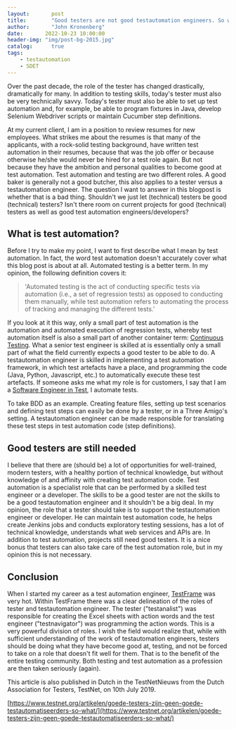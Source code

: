 ```yaml
---
layout:       post
title:        "Good testers are not good testautomation engineers. So what?"
author:       "John Kronenberg"
date:       2022-10-23 10:00:00
header-img: "img/post-bg-2015.jpg"
catalog:      true
tags:
    - testautomation
    - SDET
---
```


Over the past decade, the role of the tester has changed drastically, dramatically for many. In addition to testing skills, today's tester must also be very technically savvy. Today's tester must also be able to set up test automation and, for example, be able to program fixtures in Java, develop Selenium Webdriver scripts or maintain Cucumber step definitions.

At my current client, I am in a position to review resumes for new employees. What strikes me about the resumes is that many of the applicants, with a rock-solid testing background, have written test automation in their resumes, because that was the job offer or because otherwise he/she would never be hired for a test role again. But not because they have the ambition and personal qualities to become good at test automation. Test automation and testing are two different roles. A good baker is generally not a good butcher, this also applies to a tester versus a testautomation engineer. The question I want to answer in this blogpost is whether that is a bad thing. Shouldn't we just let (technical) testers be good (technical) testers? Isn't there room on current projects for good (technical) testers as well as good test automation engineers/developers?

## What is test automation?

Before I try to make my point, I want to first describe what I mean by test automation. In fact, the word test automation doesn't accurately cover what this blog post is about at all. Automated testing is a better term. In my opinion, the following definition covers it:

>'Automated testing is the act of conducting specific tests via automation (i.e., a set of regression tests) as opposed to conducting them manually, while test automation refers to automating the process of tracking and managing the different tests.'

If you look at it this way, only a small part of test automation is the automation and automated execution of regression tests, whereby test automation itself is also a small part of another container term: [Continuous Testing](https://en.wikipedia.org/wiki/Continuous_testing). What a senior test engineer is skilled at is essentially only a small part of what the field currently expects a good tester to be able to do. A testautomation engineer is skilled in implementing a test automation framework, in which test artefacts have a place, and programming the code (Java, Python, Javascript, etc.) to automatically execute these test artefacts. If someone asks me what my role is for customers, I say that I am a [Software Engineer in Test](https://blog.testproject.io/2018/11/06/the-software-engineer-in-test/#:~:text=What%20is%20a%20Software%20Engineer,running%20tests%20quickly%20and%20repeatedly.), I automate tests.

To take BDD as an example. Creating feature files, setting up test scenarios and defining test steps can easily be done by a tester, or in a Three Amigo's setting. A testautomation engineer can be made responsible for translating these test steps in test automation code (step definitions).

## Good testers are still needed

I believe that there are (should be) a lot of opportunities for well-trained, modern testers, with a healthy portion of technical knowledge, but without knowledge of and affinity with creating test automation code. Test automation is a specialist role that can be performed by a skilled test engineer or a developer. The skills to be a good tester are not the skills to be a good testautomation engineer and it shouldn't be a big deal. In my opinion, the role that a tester should take is to support the testautomation engineer or developer. He can maintain test automation code, he helps create Jenkins jobs and conducts exploratory testing sessions, has a lot of technical knowledge, understands what web services and APIs are. In addition to test automation, projects still need good testers. It is a nice bonus that testers can also take care of the test automation role, but in my opinion this is not necessary.

## Conclusion

When I started my career as a test automation engineer, [TestFrame](https://nl.wikipedia.org/wiki/TestFrame) was very hot. Within TestFrame there was a clear delineation of the roles of tester and testautomation engineer. The tester ("testanalist") was responsible for creating the Excel sheets with action words and the test engineer ("testnavigator") was programming the action words. This is a very powerful division of roles. I wish the field would realize that, while with sufficient understanding of the work of testautomation engineers, testers should be doing what they have become good at, testing, and not be forced to take on a role that doesn't fit well for them. That is to the benefit of the entire testing community. Both testing and test automation as a profession are then taken seriously (again).

This article is also published in Dutch in the TestNetNieuws from the Dutch Association for Testers, TestNet, on 10th July 2019.
 
[https://www.testnet.org/artikelen/goede-testers-zijn-geen-goede-testautomatiseerders-so-what/](https://www.testnet.org/artikelen/goede-testers-zijn-geen-goede-testautomatiseerders-so-what/)

